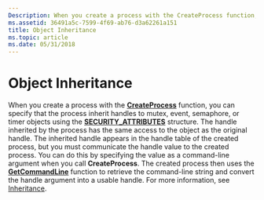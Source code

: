 ```yaml
---
Description: When you create a process with the CreateProcess function, you can specify that the process inherit handles to mutex, event, semaphore, or timer objects using the SECURITY\_ATTRIBUTES structure.
ms.assetid: 36491a5c-7599-4f69-ab76-d3a62261a151
title: Object Inheritance
ms.topic: article
ms.date: 05/31/2018
---
```


# Object Inheritance

When you create a process with the [**CreateProcess**](https://msdn.microsoft.com/library/ms682425(v=VS.85).aspx) function, you can specify that the process inherit handles to mutex, event, semaphore, or timer objects using the [**SECURITY\_ATTRIBUTES**](https://msdn.microsoft.com/library/Aa379560(v=VS.85).aspx) structure. The handle inherited by the process has the same access to the object as the original handle. The inherited handle appears in the handle table of the created process, but you must communicate the handle value to the created process. You can do this by specifying the value as a command-line argument when you call **CreateProcess**. The created process then uses the [**GetCommandLine**](https://msdn.microsoft.com/library/ms683156(v=VS.85).aspx) function to retrieve the command-line string and convert the handle argument into a usable handle. For more information, see [Inheritance](https://msdn.microsoft.com/library/ms683463(v=VS.85).aspx).

 

 



